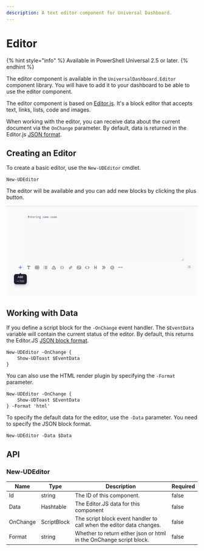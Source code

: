 ```yaml
---
description: A text editor component for Universal Dashboard.
---
```


# Editor

{% hint style="info" %}
Available in PowerShell Universal 2.5 or later.
{% endhint %}

The editor component is available in the `UniversalDashboard.Editor` component library. You will have to add it to your dashboard to be able to use the editor component.&#x20;

The editor component is based on [Editor.js](https://editorjs.io). It's a block editor that accepts text, links, lists, code and images.&#x20;

When working with the editor, you can receive data about the current document via the `OnChange` parameter. By default, data is returned in the Editor.js [JSON format](https://editorjs.io/saving-data).

## Creating an Editor

To create a basic editor, use the `New-UDEditor` cmdlet.

```
New-UDEditor
```

The editor will be available and you can add new blocks by clicking the plus button.&#x20;

![](<../../../../.gitbook/assets/image (411).png>)

## Working with Data

If you define a script block for the `-OnChange` event handler. The `$EventData` variable will contain the current status of the editor. By default, this returns the Editor.JS [JSON block format](https://editorjs.io/saving-data).&#x20;

```
New-UDEditor -OnChange {
    Show-UDToast $EventData
}
```

You can also use the HTML render plugin by specifying the `-Format` parameter.&#x20;

```
New-UDEditor -OnChange {
    Show-UDToast $EventData
} -Format 'html'
```

To specify the default data for the editor, use the `-Data` parameter. You need to specify the JSON block format.&#x20;

```
New-UDEditor -Data $Data
```

## API

### New-UDEditor

<table><thead><tr><th>Name</th><th>Type</th><th>Description</th><th data-type="checkbox">Required</th></tr></thead><tbody><tr><td>Id</td><td>string</td><td>The ID of this component.</td><td>false</td></tr><tr><td>Data</td><td>Hashtable</td><td>The Editor.JS data for this component</td><td>false</td></tr><tr><td>OnChange</td><td>ScriptBlock</td><td>The script block event handler to call when the editor data changes.</td><td>false</td></tr><tr><td>Format</td><td>string</td><td>Whether to return either json or html in the OnChange script block.</td><td>false</td></tr></tbody></table>
